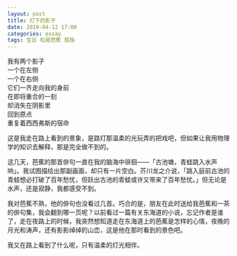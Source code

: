 ```yaml
---
layout: post
title: 灯下的影子
date: 2019-04-12 17:00
categories: essay
tags: 生日 松尾芭蕉 孤独
---
```


我有两个影子  
一个在左侧  
一个在右侧  
它们一齐走向我的身前  
在即将重合的一刻  
却消失在阴影里  
回到原点  
重复着西西弗斯的宿命  

这是我走在路上看到的景象，是路灯那温柔的光玩弄的把戏吧，但如果让我用物理学的知识去解释，那是完全做不到的。

这几天，芭蕉的那首俳句一直在我的脑海中徘徊——「古池塘，青蛙跳入水声响」。我试图描绘出那副画面，却只有一片空白。芥川龙之介说，「跳入庭前古池的青蛙想必打破了百年愁忧，但跃出古池的青蛙或许又带来了百年愁忧。」但无论是水声，还是寂静，我都感受不到。

我对芭蕉不熟，他的俳句也没看过几首。巧合的是，朋友在此时送给我芭蕉和一茶的俳句集，我会翻到哪一页呢？以前看过一篇有关东海道的小说，忘记作者是谁了，走在夜路上的时候，我突然想知道走在东海道上的芭蕉是怎样的心情，夜晚的月光和涛声，还有影影绰绰的山峦，这是他在那时看到的景色吧。

我又在路上看到了什么呢，只有温柔的灯光相伴。